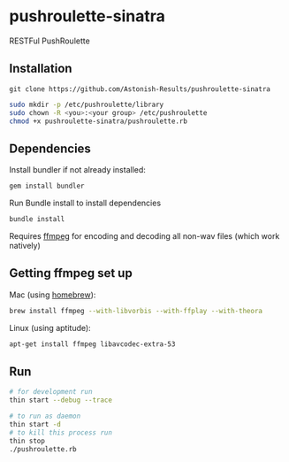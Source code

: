 pushroulette-sinatra
====================

RESTFul PushRoulette

## Installation

    git clone https://github.com/Astonish-Results/pushroulette-sinatra
```bash
sudo mkdir -p /etc/pushroulette/library
sudo chown -R <you>:<your group> /etc/pushroulette
chmod +x pushroulette-sinatra/pushroulette.rb
```

## Dependencies

Install bundler if not already installed:
```bash
gem install bundler
```

Run Bundle install to install dependencies
```bash
bundle install
```

Requires [ffmpeg](http://www.ffmpeg.org/) for encoding and decoding all non-wav files (which work natively)

## Getting ffmpeg set up

Mac (using [homebrew](http://brew.sh)):

```bash
brew install ffmpeg --with-libvorbis --with-ffplay --with-theora
```

Linux (using aptitude):

```bash
apt-get install ffmpeg libavcodec-extra-53
```

## Run

```bash
# for development run
thin start --debug --trace

# to run as daemon
thin start -d
# to kill this process run
thin stop
./pushroulette.rb
```
